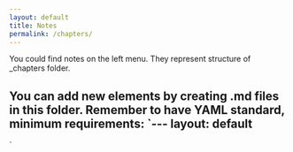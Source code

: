 ```yaml
---
layout: default
title: Notes
permalink: /chapters/
---
```


You could find notes on the left menu.
They represent structure of _chapters folder.

You can add new elements by creating .md files in this folder.
Remember to have YAML standard, minimum requirements:
`---
layout: default
---
`
